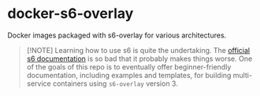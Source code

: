 # docker-s6-overlay

Docker images packaged with s6-overlay for various architectures.

> \[!NOTE\]
> Learning how to use s6 is quite the undertaking. The [official s6
> documentation][official-s6-documentation] is so bad that it probably makes things worse. One
> of the goals of this repo is to eventually offer beginner-friendly documentation, including
> examples and templates, for building multi-service containers using `s6-overlay` version 3.

[official-s6-documentation]: https://skarnet.org/software/s6/

